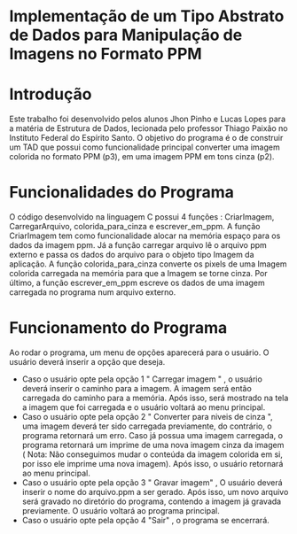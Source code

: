 # Implementação de um Tipo Abstrato de Dados para Manipulação de Imagens no Formato PPM
# Introdução
Este trabalho foi desenvolvido pelos alunos Jhon Pinho e Lucas Lopes para a matéria de Estrutura de Dados, lecionada pelo professor Thiago Paixão no Instituto Federal do Espírito Santo. O objetivo do programa é o de construir um TAD que possui como funcionalidade principal converter uma imagem colorida no formato PPM (p3), em uma imagem PPM em tons cinza (p2).
# Funcionalidades do Programa
O código desenvolvido na linguagem C possui 4 funções : CriarImagem, CarregarArquivo, colorida_para_cinza e escrever_em_ppm. A função CriarImagem tem como funcionalidade alocar na memória espaço para os dados da imagem ppm. Já a função carregar arquivo lê o arquivo ppm externo e passa os dados do arquivo para o objeto tipo Imagem da aplicação. A função colorida_para_cinza converte os pixels de uma Imagem colorida carregada na memória para que a Imagem se torne cinza. Por último, a função escrever_em_ppm escreve os dados de uma imagem carregada no programa num arquivo externo.
# Funcionamento do Programa
Ao rodar o programa, um menu de opções aparecerá para o usuário. O usuário deverá inserir a opção que deseja. 
- Caso o usuário opte pela opção 1 " Carregar imagem " , o usuário deverá inserir o caminho para a imagem. A imagem será então carregada do caminho para a memória. Após isso, será mostrado na tela a imagem que foi carregada e o usuário voltará ao menu principal.
- Caso o usuário opte pela opção 2 " Converter para niveis de cinza ", uma imagem deverá ter sido carregada previamente, do contrário, o programa retornará um erro. Caso já possua uma imagem carregada, o programa retornará um imprime de uma nova imagem cinza da imagem ( Nota: Não conseguimos mudar o conteúda da imagem colorida em si, por isso ele imprime uma nova imagem). Após isso, o usuário retornará ao menu principal.
- Caso o usuário opte pela opção 3 " Gravar imagem" , O usuário deverá inserir o nome do arquivo.ppm a ser gerado. Após isso, um novo arquivo será gravado no diretório do programa, contendo a imagem já gravada previamente. O usuário voltará ao programa principal.
- Caso o usuário opte pela opção 4 "Sair" , o programa se encerrará.


